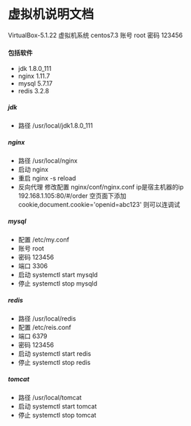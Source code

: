 # 虚拟机说明文档
VirtualBox-5.1.22
虚拟机系统 centos7.3
账号 root
密码 123456
#### 包括软件
* jdk 1.8.0_111
* nginx 1.11.7
* mysql 5.7.17
* redis 3.2.8

##### jdk
* 路径 /usr/local/jdk1.8.0_111

##### nginx
* 路径 /usr/local/nginx
* 启动 nginx
* 重启 nginx -s reload
* 反向代理  修改配置 nginx/conf/nginx.conf  ip是宿主机器的ip
  192.168.1.105:80/#/order 空页面下添加 cookie,document.cookie='openid=abc123' 则可以连调试
##### mysql
* 配置 /etc/my.conf
* 账号 root
* 密码 123456
* 端口 3306
* 启动 systemctl start mysqld
* 停止 systemctl stop mysqld

##### redis
* 路径 /usr/local/redis
* 配置 /etc/reis.conf
* 端口 6379
* 密码 123456
* 启动 systemctl start redis
* 停止 systemctl stop redis

##### tomcat
* 路径 /usr/local/tomcat
* 启动 systemctl start tomcat
* 停止 systemctl stop tomcat


